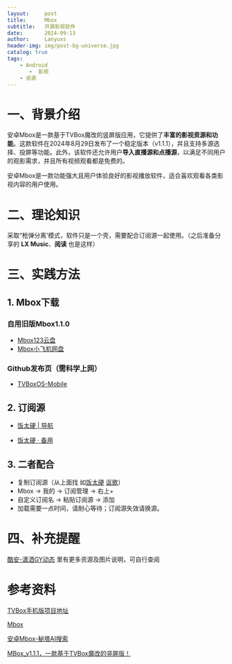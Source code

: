 ```yaml
---
layout:     post
title:      Mbox
subtitle:   开源影视软件
date:       2024-09-13
author:     Lanyuxs
header-img: img/post-bg-universe.jpg
catalog: true
tags:
    - Android
       -  影视
    - 资源
---
```


# 一、背景介绍

安卓Mbox是一款基于TVBox魔改的竖屏版应用，它提供了**丰富的影视资源和功能**。这款软件在2024年8月29日发布了一个稳定版本（v1.1.1），并且支持多源选择、投屏等功能。此外，该软件还允许用户**导入直播源和点播源**，以满足不同用户的观影需求，并且所有视频观看都是免费的。

安卓Mbox是一款功能强大且用户体验良好的影视播放软件，适合喜欢观看各类影视内容的用户使用。

# 二、理论知识

采取“枪弹分离'模式，软件只是一个壳，需要配合订阅源一起使用。（之后准备分享的 **LX Music**、**阅读** 也是这样）

# 三、实践方法

## 1. Mbox下载

### 自用旧版Mbox1.1.0

* [Mbox123云盘](https://www.123pan.com/s/OehNjv-tE8Kd.html)
* [Mbox小飞机网盘](https://share.feijipan.com/s/1vCeLgsP)

### Github发布页（需科学上网）

* [TVBoxOS-Mobile](https://github.com/XiaoRanLiu3119/TVBoxOS-Mobile/releases)

## 2. 订阅源

* [饭太硬 | 导航](https://www.饭太硬.com/index.html)

* [饭太硬 · 备用](https://www.xn--sss604efuw.com/index.html)

## 3. 二者配合
* 复制订阅源（从上面找   如[饭太硬](http://www.饭太硬.com/tv/)   [讴歌](http://tv.nxog.top/m/)）
* Mbox -> 我的 -> 订阅管理 -> 右上+
* 自定义订阅名 -> 粘贴订阅源 -> 添加
* 加载需要一点时间，请耐心等待；订阅源失效请换源。

# 四、补充提醒

[酷安-潇洒GY动态](https://www.coolapk.com/feed/58504737?shareKey=OTc1NzkzMTNlNzA3NjZlNDM3Yzk~&shareUid=695593&shareFrom=com.coolapk.market_13.3.2)
里有更多资源及图片说明，可自行查阅

# 参考资料

[TVBox手机版项目地址](https://github.com/XiaoRanLiu3119/TVBoxOS-Mobile)

[Mbox](https://github.com/XiaoRanLiu3119/TVBoxOS-Mobile)

[安卓Mbox-秘塔AI搜索](https://metaso.cn/search/8522918837488844800?q=%E5%AE%89%E5%8D%93Mbox)

[MBox_v1.1.1，一款基于TVBox魔改的竖屏版！](https://www.i3zh.com/35096.html)